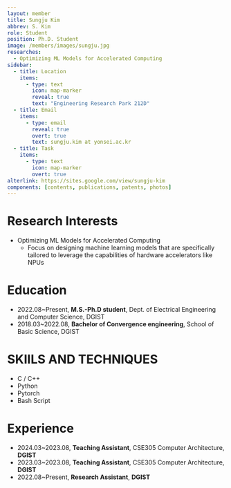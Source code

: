 ```yaml
---
layout: member
title: Sungju Kim
abbrev: S. Kim
role: Student
position: Ph.D. Student
image: /members/images/sungju.jpg
researches:
  - Optimizing ML Models for Accelerated Computing
sidebar:
  - title: Location
    items:
      - type: text
        icon: map-marker
        reveal: true
        text: "Engineering Research Park 212D"
  - title: Email
    items:
      - type: email
        reveal: true
        overt: true
        text: sungju.kim at yonsei.ac.kr
  - title: Task
    items:
      - type: text
        icon: map-marker
        overt: true
alterlink: https://sites.google.com/view/sungju-kim
components: [contents, publications, patents, photos]
---
```


# Research Interests
- Optimizing ML Models for Accelerated Computing
  - Focus on designing machine learning models that are specifically tailored to leverage the capabilities of hardware accelerators like NPUs

# Education
* 2022.08~Present, **M.S.-Ph.D student**, Dept. of Electrical Engineering and Computer Science, DGIST
* 2018.03~2022.08, **Bachelor of Convergence engineering**, School of Basic Science, DGIST

# SKIILS AND TECHNIQUES
* C / C++
* Python
* Pytorch
* Bash Script

# Experience
* 2024.03~2023.08, **Teaching Assistant**, CSE305 Computer Architecture, **DGIST**
* 2023.03~2023.08, **Teaching Assistant**, CSE305 Computer Architecture, **DGIST**
* 2022.08~Present, **Research Assistant**, **DGIST**

